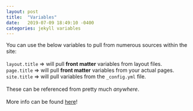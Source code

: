 ```yaml
---
layout: post
title:  "Variables"
date:   2019-07-09 18:49:10 -0400
categories: jekyll variables
---
```


You can use the below variables to pull from numerous sources within the site:
<br /><br />
`layout.title` => will pull **front matter** variables from layout files.<br />
`page.title` => will pull **front matter** variables from your actual pages.<br />
`site.title` => will pull variables from the `_config.yml` file.
<br /><br />
These can be referenced from pretty much _anywhere_.
<br /><br />
More info can be found [here](https://jekyllrb.com/docs/variables/)!
